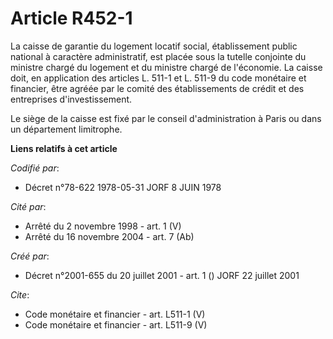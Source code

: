 # Article R452-1

La caisse de garantie du logement locatif social, établissement public national à caractère administratif, est placée sous la
tutelle conjointe du ministre chargé du logement et du ministre chargé de l'économie. La caisse doit, en application des
articles L. 511-1 et L. 511-9 du code monétaire et financier, être agréée par le comité des établissements de crédit et des
entreprises d'investissement.

Le siège de la caisse est fixé par le conseil d'administration à Paris ou dans un département limitrophe.

**Liens relatifs à cet article**

_Codifié par_:

  - Décret n°78-622 1978-05-31 JORF 8 JUIN 1978

_Cité par_:

  - Arrêté du 2 novembre 1998 - art. 1 (V)
  - Arrêté du 16 novembre 2004 - art. 7 (Ab)

_Créé par_:

  - Décret n°2001-655 du 20 juillet 2001 - art. 1 () JORF 22 juillet 2001

_Cite_:

  - Code monétaire et financier - art. L511-1 (V)
  - Code monétaire et financier - art. L511-9 (V)
